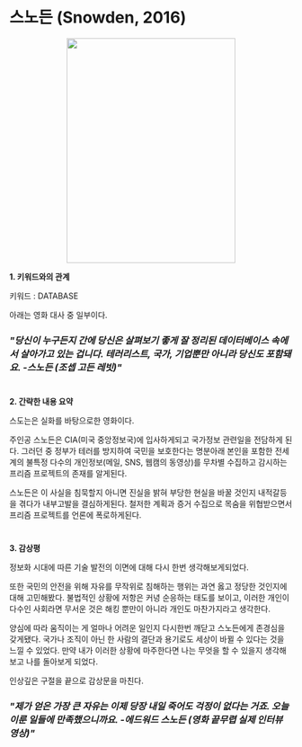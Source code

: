 # 스노든 (Snowden, 2016) #
    
<center><img src="https://user-images.githubusercontent.com/48701368/97827108-ab8bb080-1d06-11eb-849c-c0bc1df4b331.jpg" width="300" height="400"></center>


**1. 키워드와의 관계**

키워드 : DATABASE

아래는 영화 대사 중 일부이다.

### *"당신이 누구든지 간에 당신은 살펴보기 좋게 잘 정리된  __데이터베이스__ 속에서 살아가고 있는 겁니다. 테러리스트, 국가, 기업뿐만 아니라 당신도 포함돼요. -스노든 (조셉 고든 레빗)"* ###

#

**2. 간략한 내용 요약**


스도는은 실화를 바탕으로한 영화이다.

주인공 스노든은 CIA(미국 중앙정보국)에 입사하게되고 국가정보 관련일을 전담하게 된다.
그러던 중 정부가 테러를 방지하여 국민을 보호한다는 명분아래 본인을 포함한 전세계의 불특정 다수의 개인정보(메일, SNS, 웹캠의 동영상)를 무차별 수집하고 감시하는 프리즘 프로젝트의 존재를 알게된다.

스노든은 이 사실을 침묵할지 아니면 진실을 밝혀 부당한 현실을 바꿀 것인지 내적갈등을 겪다가 내부고발을 결심하게된다. 
철저한 계획과 증거 수집으로 목숨을 위협받으면서 프리즘 프로젝트를 언론에 폭로하게된다.

#

**3. 감상평** 

정보화 시대에 따른 기술 발전의 이면에 대해 다시 한번 생각해보게되었다. 

또한 국민의 안전을 위해 자유를 무작위로 침해하는 행위는 과연 옳고 정당한 것인지에 대해 고민해봤다. 
불법적인 상황에 저항은 커녕 순응하는 태도를 보이고, 이러한 개인이 다수인 사회라면 무서운 것은 해킹 뿐만이 아니라 개인도 마찬가지라고 생각한다.

양심에 따라 움직이는 게 얼마나 어려운 일인지 다시한번 깨닫고 스노든에게 존경심을 갖게됐다. 국가나 조직이 아닌 한 사람의 결단과 용기로도 세상이 바뀔 수 있다는 것을 느낄 수 있었다. 
만약 내가 이러한 상황에 마주한다면 나는 무엇을 할 수 있을지 생각해보고 나를 돌아보게 되었다. 

인상깊은 구절을 끝으로 감상문을 마친다.

### *"제가 얻은 가장 큰 자유는 이제 당장 내일 죽어도 걱정이 없다는 거죠. 오늘 이룬 일들에 만족했으니까요. -에드워드 스노든 (영화 끝무렵 실제 인터뷰 영상)"* ###